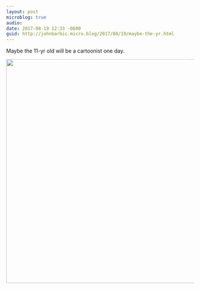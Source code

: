 ```yaml
---
layout: post
microblog: true
audio: 
date: 2017-08-19 12:33 -0600
guid: http://johnbarbic.micro.blog/2017/08/19/maybe-the-yr.html
---
```

Maybe the 11-yr old will be a cartoonist one day.

<img src="http://www.barbic.com/uploads/2017/a667e495d5.jpg" width="599" height="600" />
